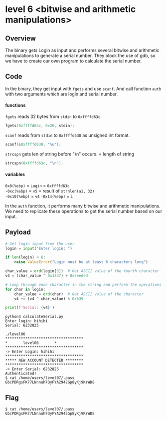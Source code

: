 # level 6 \<bitwise and arithmetic manipulations>

## Overview
The binary gets Login as input and performs several bitwise and arithmetic manipulations to generate a serial number. They block the use of gdb, so we have to create our own program to calculate the serial number.

## Code
In the binary, they get input with `fgets` and use `scanf`. And call function `auth` with two arguments which are login and serial number.

#### functions
`fgets` reads 32 bytes from `stdin` to `0xffffd63c`.
```c
fgets(0xffffd63c, 0x20, stdin);
```
`scanf` reads from `stdin` to `0xffffd638` as unsigned int format.
```c
scanf(&0xffffd638, "%u");
```
`strcspn` gets len of string before "\n" occurs.  = length of string
```c
strcspn(0xffffd63c, "\n");
```

#### variables
`0x8(%ebp)` = `Login` = `0xffffd63c`\
`-0xc(%ebp)` = `v5` = result of `strnlen(a1, 32)`\
`-0x10(%ebp)` = `v4`
`-0x14(%ebp)` = `i`

In the `auth` function, it performs many bitwise and arithmetic manipulations. We need to replicate these operations to get the serial number based on our input.

## Payload
```python
# Get login input from the user
login = input("Enter login: ")

if len(login) < 6:
    raise ValueError("Login must be at least 6 characters long")

char_value = ord(login[3])  # Get ASCII value of the fourth character
v4 = (char_value ^ 0x1337) + 0x5eeded

# Loop through each character in the string and perform the operations
for char in login:
    char_value = ord(char)  # Get ASCII value of the character
    v4 += (v4 ^ char_value) % 0x539

print(f'Serial: {v4}')
```

```
python3 calculateSerial.py
Enter login: hihihi
Serial: 6232825

./level06
***********************************
*		level06		  *
***********************************
-> Enter Login: hihihi
***********************************
***** NEW ACCOUNT DETECTED ********
***********************************
-> Enter Serial: 6232825
Authenticated!
$ cat /home/users/level07/.pass
GbcPDRgsFK77LNnnuh7QyFYA2942Gp8yKj9KrWD8
```

## Flag
```
$ cat /home/users/level07/.pass
GbcPDRgsFK77LNnnuh7QyFYA2942Gp8yKj9KrWD8
```